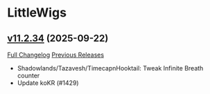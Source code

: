 # LittleWigs

## [v11.2.34](https://github.com/BigWigsMods/LittleWigs/tree/v11.2.34) (2025-09-22)
[Full Changelog](https://github.com/BigWigsMods/LittleWigs/compare/v11.2.33...v11.2.34) [Previous Releases](https://github.com/BigWigsMods/LittleWigs/releases)

- Shadowlands/Tazavesh/TimecapnHooktail: Tweak Infinite Breath counter  
- Update koKR (#1429)  
